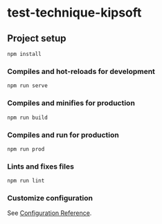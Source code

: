 # test-technique-kipsoft

## Project setup
```
npm install
```

### Compiles and hot-reloads for development
```
npm run serve
```

### Compiles and minifies for production
```
npm run build
```

### Compiles and run for production
```
npm run prod
```

### Lints and fixes files
```
npm run lint
```

### Customize configuration
See [Configuration Reference](https://cli.vuejs.org/config/).
